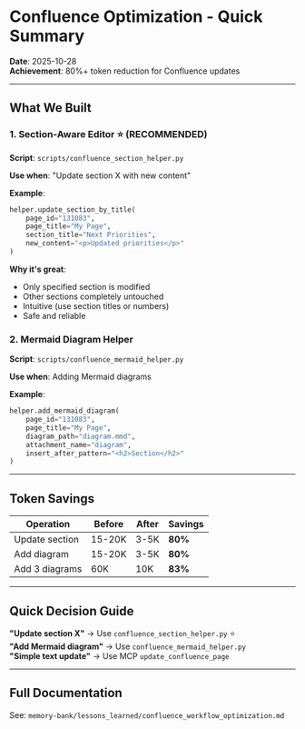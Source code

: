 # Confluence Optimization - Quick Summary

**Date**: 2025-10-28  
**Achievement**: 80%+ token reduction for Confluence updates

---

## What We Built

### 1. Section-Aware Editor ⭐ (RECOMMENDED)
**Script**: `scripts/confluence_section_helper.py`

**Use when**: "Update section X with new content"

**Example**:
```python
helper.update_section_by_title(
    page_id="131083",
    page_title="My Page",
    section_title="Next Priorities",
    new_content="<p>Updated priorities</p>"
)
```

**Why it's great**:
- Only specified section is modified
- Other sections completely untouched
- Intuitive (use section titles or numbers)
- Safe and reliable

### 2. Mermaid Diagram Helper
**Script**: `scripts/confluence_mermaid_helper.py`

**Use when**: Adding Mermaid diagrams

**Example**:
```python
helper.add_mermaid_diagram(
    page_id="131083",
    page_title="My Page",
    diagram_path="diagram.mmd",
    attachment_name="diagram",
    insert_after_pattern="<h2>Section</h2>"
)
```

---

## Token Savings

| Operation | Before | After | Savings |
|-----------|--------|-------|---------|
| Update section | 15-20K | 3-5K | **80%** |
| Add diagram | 15-20K | 3-5K | **80%** |
| Add 3 diagrams | 60K | 10K | **83%** |

---

## Quick Decision Guide

**"Update section X"** → Use `confluence_section_helper.py` ⭐  
**"Add Mermaid diagram"** → Use `confluence_mermaid_helper.py`  
**"Simple text update"** → Use MCP `update_confluence_page`

---

## Full Documentation

See: `memory-bank/lessons_learned/confluence_workflow_optimization.md`
